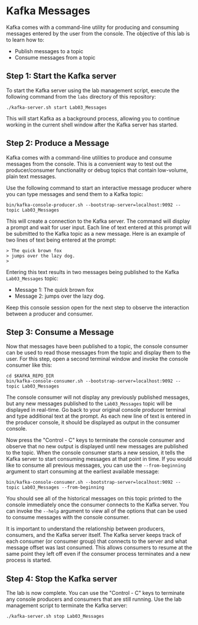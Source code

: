 # Kafka Messages

Kafka comes with a command-line utility for producing and consuming messages
entered by the user from the console.  The objective of this lab is to learn how to: 

* Publish messages to a topic 
* Consume messages from a topic

## Step 1: Start the Kafka server

To start the Kafka server using the lab management script, execute the following
command from the `labs` directory of this repository:

```
./kafka-server.sh start Lab03_Messages
```

This will start Kafka as a background process, allowing you to continue
working in the current shell window after the Kafka server has started.

## Step 2: Produce a Message

Kafka comes with a command-line utilities to produce and consume messages from the
console.  This is a convenient way to test out the producer/consumer functionality
or debug topics that contain low-volume, plain text messages.

Use the following command to start an interactive message producer where you can
type messages and send them to a Kafka topic:

```
bin/kafka-console-producer.sh --bootstrap-server=localhost:9092 --topic Lab03_Messages
```

This will create a connection to the Kafka server.  The command will display a
prompt and wait for user input.  Each line of text entered at this prompt will
be submitted to the Kafka topic as a new message.  Here is an example of two lines
of text being entered at the prompt:

```
> The quick brown fox
> jumps over the lazy dog.
>
```

Entering this text results in two messages being published to the Kafka `Lab03_Messages`
topic:

* Message 1:  The quick brown fox
* Message 2:  jumps over the lazy dog.

Keep this console session open for the next step to observe the interaction between
a producer and consumer.

## Step 3: Consume a Message

Now that messages have been published to a topic, the console consumer can be used
to read those messages from the topic and display them to the user.  For this step,
open a second terminal window and invoke the console consumer like this:

```
cd $KAFKA_REPO_DIR
bin/kafka-console-consumer.sh --bootstrap-server=localhost:9092 --topic Lab03_Messages
```

The console consumer will not display any previously published messages, but any
new messages published to the `Lab03_Messages` topic will be displayed in real-time.
Go back to your original console producer terminal and type additional text at
the prompt.  As each new line of text is entered in the producer console, it should
be displayed as output in the consumer console.

Now press the "Control - C" keys to terminate the console consumer and observe that
no new output is displayed until new messages are published to the topic.  When the
console consumer starts a new session, it tells the Kafka server to start consuming
messages at that point in time.  If you would like to consume all previous messages,
you can use the `--from-beginning` argument to start consuming at the earliest available
message:

```
bin/kafka-console-consumer.sh --bootstrap-server=localhost:9092 --topic Lab03_Messages --from-beginning
```

You should see all of the historical messages on this topic printed to the console
immediately once the consumer connects to the Kafka server.  You can invoke the `--help`
argument to view all of the options that can be used to consume messages with the
console consumer.

It is important to understand the relationship between producers, consumers, and the
Kafka server itself.  The Kafka server keeps track of each consumer (or consumer group)
that connects to the server and what message offset was last consumed.  This allows
consumers to resume at the same point they left off even if the consumer process
terminates and a new process is started.

## Step 4: Stop the Kafka server 

The lab is now complete.  You can use the "Control - C" keys to terminate any console
producers and consumers that are still running.  Use the lab management script to
terminate the Kafka server:

```
./kafka-server.sh stop Lab03_Messages
```